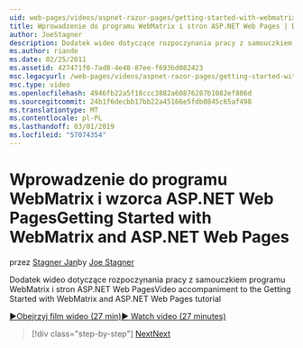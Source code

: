 ```yaml
---
uid: web-pages/videos/aspnet-razor-pages/getting-started-with-webmatrix-and-aspnet-web-pages
title: Wprowadzenie do programu WebMatrix i stron ASP.NET Web Pages | Dokumentacja firmy Microsoft
author: JoeStagner
description: Dodatek wideo dotyczące rozpoczynania pracy z samouczkiem programu WebMatrix i stron ASP.NET Web Pages
ms.author: riande
ms.date: 02/25/2011
ms.assetid: 427471f0-7ad8-4e48-87ee-f693bd082423
msc.legacyurl: /web-pages/videos/aspnet-razor-pages/getting-started-with-webmatrix-and-aspnet-web-pages
msc.type: video
ms.openlocfilehash: 4946fb22a5f18ccc3882a60876287b1082ef806d
ms.sourcegitcommit: 24b1f6decbb17bb22a45166e5fdb0845c65af498
ms.translationtype: MT
ms.contentlocale: pl-PL
ms.lasthandoff: 03/01/2019
ms.locfileid: "57074354"
---
```

<a name="getting-started-with-webmatrix-and-aspnet-web-pages"></a><span data-ttu-id="6f184-103">Wprowadzenie do programu WebMatrix i wzorca ASP.NET Web Pages</span><span class="sxs-lookup"><span data-stu-id="6f184-103">Getting Started with WebMatrix and ASP.NET Web Pages</span></span>
====================
<span data-ttu-id="6f184-104">przez [Stagner Jan](https://github.com/JoeStagner)</span><span class="sxs-lookup"><span data-stu-id="6f184-104">by [Joe Stagner](https://github.com/JoeStagner)</span></span>

<span data-ttu-id="6f184-105">Dodatek wideo dotyczące rozpoczynania pracy z samouczkiem programu WebMatrix i stron ASP.NET Web Pages</span><span class="sxs-lookup"><span data-stu-id="6f184-105">Video accompaniment to the Getting Started with WebMatrix and ASP.NET Web Pages tutorial</span></span>

[<span data-ttu-id="6f184-106">&#9654;Obejrzyj film wideo (27 min)</span><span class="sxs-lookup"><span data-stu-id="6f184-106">&#9654; Watch video (27 minutes)</span></span>](https://channel9.msdn.com/Blogs/ASP-NET-Site-Videos/getting-started-with-webmatrix-and-aspnet-web-pages)

> [!div class="step-by-step"]
> [<span data-ttu-id="6f184-107">Next</span><span class="sxs-lookup"><span data-stu-id="6f184-107">Next</span></span>](introduction-to-aspnet-web-programming-using-the-razor-syntax.md)
